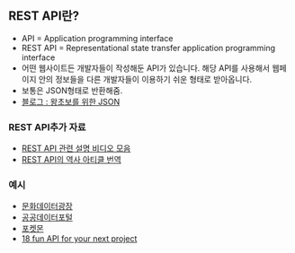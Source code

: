 ## REST API란?
- API = Application programming interface
- REST API = Representational state transfer application programming interface 
- 어떤 웹사이트든 개발자들이 작성해둔 API가 있습니다. 해당 API를 사용해서 웹페이지 안의 정보들을 다른 개발자들이 이용하기 쉬운 형태로 받아옵니다.
- 보통은 JSON형태로 반환해줌. 
- [블로그 : 왕초보를 위한 JSON](https://zeddios.tistory.com/90)

### REST API추가 자료  
- [REST API 관련 설명 비디오 모음](https://leisure106.blog.me/221524751170?Redirect=Log&from=postView)
- [REST API의 역사 아티클 번역](https://leisure106.blog.me/221524751170?Redirect=Log&from=postView)

### 예시 
- [문화데이터광장](https://www.culture.go.kr/data/openapi/openapiList.do?category=D)
- [공공데이터포털](https://www.data.go.kr/search/index.do)
- [포켓몬](https://pokeapi.co/)
- [18 fun API for your next project](https://medium.com/@vicbergquist/18-fun-apis-for-your-next-project-8008841c7be9)
